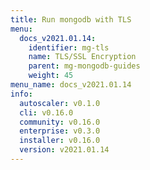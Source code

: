 ```yaml
---
title: Run mongodb with TLS
menu:
  docs_v2021.01.14:
    identifier: mg-tls
    name: TLS/SSL Encryption
    parent: mg-mongodb-guides
    weight: 45
menu_name: docs_v2021.01.14
info:
  autoscaler: v0.1.0
  cli: v0.16.0
  community: v0.16.0
  enterprise: v0.3.0
  installer: v0.16.0
  version: v2021.01.14
---
```


